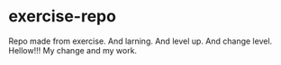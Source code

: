 # exercise-repo
Repo made from exercise.
And larning.
And level up.
And change level.
Hellow!!!
My change and my work.


